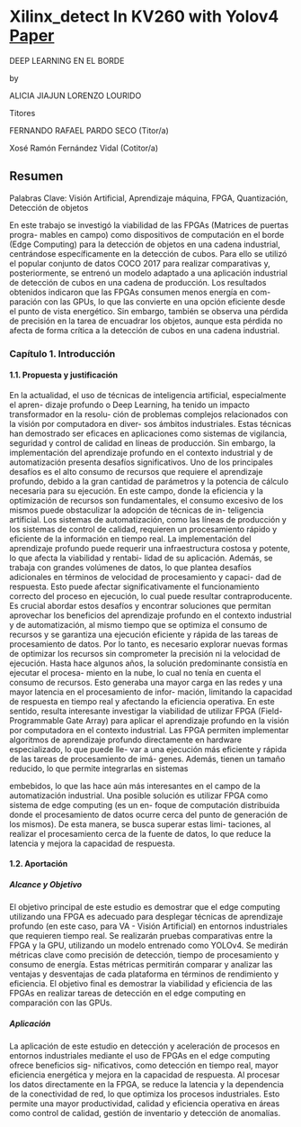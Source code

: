 # Xilinx_detect In KV260 with Yolov4 [Paper](1_Memoria/1_Memoria_del_TFG_AJLL.pdf)

DEEP LEARNING EN EL BORDE

by

ALICIA JIAJUN LORENZO LOURIDO

Titores

FERNANDO RAFAEL PARDO SECO  (Titor/a)

Xosé Ramón Fernández Vidal  (Cotitor/a) 

## Resumen

Palabras Clave: Visión Artificial, Aprendizaje máquina, FPGA, Quantización, Detección
de objetos

En este trabajo se investigó la viabilidad de las FPGAs (Matrices de puertas progra-
mables en campo) como dispositivos de computación en el borde (Edge Computing)
para la detección de objetos en una cadena industrial, centrándose específicamente
en la detección de cubos. Para ello se utilizó el popular conjunto de datos COCO
2017 para realizar comparativas y, posteriormente, se entrenó un modelo adaptado
a una aplicación industrial de detección de cubos en una cadena de producción.
Los resultados obtenidos indicaron que las FPGAs consumen menos energía en com-
paración con las GPUs, lo que las convierte en una opción eficiente desde el punto
de vista energético. Sin embargo, también se observa una pérdida de precisión en la
tarea de encuadrar los objetos, aunque esta pérdida no afecta de forma crítica a la
detección de cubos en una cadena industrial.


### Capítulo 1. Introducción
#### 1.1. Propuesta y justificación
En la actualidad, el uso de técnicas de inteligencia artificial, especialmente el apren-
dizaje profundo o Deep Learning, ha tenido un impacto transformador en la resolu-
ción de problemas complejos relacionados con la visión por computadora en diver-
sos ámbitos industriales. Estas técnicas han demostrado ser eficaces en aplicaciones
como sistemas de vigilancia, seguridad y control de calidad en líneas de producción.
Sin embargo, la implementación del aprendizaje profundo en el contexto industrial y
de automatización presenta desafíos significativos. Uno de los principales desafíos
es el alto consumo de recursos que requiere el aprendizaje profundo, debido a la
gran cantidad de parámetros y la potencia de cálculo necesaria para su ejecución.
En este campo, donde la eficiencia y la optimización de recursos son fundamentales,
el consumo excesivo de los mismos puede obstaculizar la adopción de técnicas de in-
teligencia artificial. Los sistemas de automatización, como las líneas de producción y
los sistemas de control de calidad, requieren un procesamiento rápido y eficiente de
la información en tiempo real. La implementación del aprendizaje profundo puede
requerir una infraestructura costosa y potente, lo que afecta la viabilidad y rentabi-
lidad de su aplicación. Además, se trabaja con grandes volúmenes de datos, lo que
plantea desafíos adicionales en términos de velocidad de procesamiento y capaci-
dad de respuesta. Esto puede afectar significativamente el funcionamiento correcto
del proceso en ejecución, lo cual puede resultar contraproducente.
Es crucial abordar estos desafíos y encontrar soluciones que permitan aprovechar los
beneficios del aprendizaje profundo en el contexto industrial y de automatización, al
mismo tiempo que se optimiza el consumo de recursos y se garantiza una ejecución
eficiente y rápida de las tareas de procesamiento de datos. Por lo tanto, es necesario
explorar nuevas formas de optimizar los recursos sin comprometer la precisión ni la
velocidad de ejecución.
Hasta hace algunos años, la solución predominante consistía en ejecutar el procesa-
miento en la nube, lo cual no tenía en cuenta el consumo de recursos. Esto generaba
una mayor carga en las redes y una mayor latencia en el procesamiento de infor-
mación, limitando la capacidad de respuesta en tiempo real y afectando la eficiencia
operativa.
En este sentido, resulta interesante investigar la viabilidad de utilizar FPGA (Field-
Programmable Gate Array) para aplicar el aprendizaje profundo en la visión por
computadora en el contexto industrial. Las FPGA permiten implementar algoritmos
de aprendizaje profundo directamente en hardware especializado, lo que puede lle-
var a una ejecución más eficiente y rápida de las tareas de procesamiento de imá-
genes. Además, tienen un tamaño reducido, lo que permite integrarlas en sistemas

embebidos, lo que las hace aún más interesantes en el campo de la automatización
industrial.
Una posible solución es utilizar FPGA como sistema de edge computing (es un en-
foque de computación distribuida donde el procesamiento de datos ocurre cerca del
punto de generación de los mismos). De esta manera, se busca superar estas limi-
taciones, al realizar el procesamiento cerca de la fuente de datos, lo que reduce la
latencia y mejora la capacidad de respuesta.

#### 1.2. Aportación
##### Alcance y Objetivo
El objetivo principal de este estudio es demostrar que el edge computing utilizando
una FPGA es adecuado para desplegar técnicas de aprendizaje profundo (en este
caso, para VA - Visión Artificial) en entornos industriales que requieren tiempo real.
Se realizarán pruebas comparativas entre la FPGA y la GPU, utilizando un modelo
entrenado como YOLOv4. Se medirán métricas clave como precisión de detección,
tiempo de procesamiento y consumo de energía. Estas métricas permitirán comparar
y analizar las ventajas y desventajas de cada plataforma en términos de rendimiento
y eficiencia. El objetivo final es demostrar la viabilidad y eficiencia de las FPGAs en
realizar tareas de detección en el edge computing en comparación con las GPUs.

##### Aplicación
La aplicación de este estudio en detección y aceleración de procesos en entornos
industriales mediante el uso de FPGAs en el edge computing ofrece beneficios sig-
nificativos, como detección en tiempo real, mayor eficiencia energética y mejora en
la capacidad de respuesta. Al procesar los datos directamente en la FPGA, se reduce
la latencia y la dependencia de la conectividad de red, lo que optimiza los procesos
industriales. Esto permite una mayor productividad, calidad y eficiencia operativa
en áreas como control de calidad, gestión de inventario y detección de anomalías.
